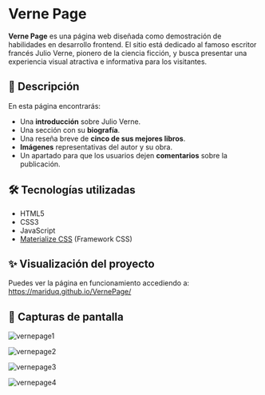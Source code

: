# Verne Page

**Verne Page** es una página web diseñada como demostración de habilidades en desarrollo frontend. El sitio está dedicado al famoso escritor francés Julio Verne, pionero de la ciencia ficción, y busca presentar una experiencia visual atractiva e informativa para los visitantes.

## 🧭 Descripción

En esta página encontrarás:

- Una **introducción** sobre Julio Verne.
- Una sección con su **biografía**.
- Una reseña breve de **cinco de sus mejores libros**.
- **Imágenes** representativas del autor y su obra.
- Un apartado para que los usuarios dejen **comentarios** sobre la publicación.

## 🛠️ Tecnologías utilizadas

- HTML5
- CSS3
- JavaScript
- [Materialize CSS](https://materializecss.com/) (Framework CSS)

## ✨ Visualización del proyecto

Puedes ver la página en funcionamiento accediendo a:
https://mariduq.github.io/VernePage/

## 📸 Capturas de pantalla

![vernepage1](https://github.com/user-attachments/assets/68ee961f-e630-4cd3-87b2-b4d7e68e7789)

![vernepage2](https://github.com/user-attachments/assets/df57a9bb-113e-49b2-9a37-72cd53e8078d)

![vernepage3](https://github.com/user-attachments/assets/7a4ac163-b49f-4655-91c5-debf19c1e933)

![vernepage4](https://github.com/user-attachments/assets/09fb0080-5b70-42c7-a28e-772b19988c33)
